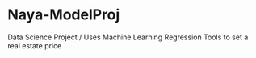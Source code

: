 # Naya-ModelProj
Data Science Project / Uses Machine Learning Regression Tools to set a real estate price
